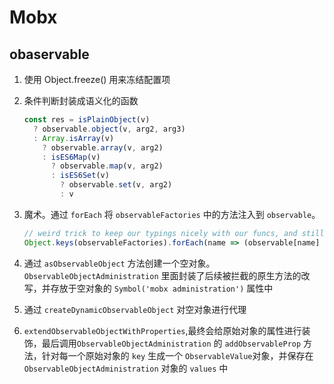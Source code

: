 # Mobx

## obaservable

1. 使用 Object.freeze() 用来冻结配置项
2. 条件判断封装成语义化的函数

    ```js
    const res = isPlainObject(v)
      ? observable.object(v, arg2, arg3)
      : Array.isArray(v)
        ? observable.array(v, arg2)
        : isES6Map(v)
          ? observable.map(v, arg2)
          : isES6Set(v)
            ? observable.set(v, arg2)
            : v
    ```

3. 魔术。通过 `forEach` 将 `observableFactories` 中的方法注入到 `observable`。

    ```js
    // weird trick to keep our typings nicely with our funcs, and still extend the observable function
    Object.keys(observableFactories).forEach(name => (observable[name] = observableFactories[name]))
    ```

4. 通过 `asObservableObject` 方法创建一个空对象。 `ObservableObjectAdministration` 里面封装了后续被拦截的原生方法的改写，并存放于空对象的 `Symbol('mobx administration')` 属性中
5. 通过 `createDynamicObservableObject` 对空对象进行代理
6. `extendObservableObjectWithProperties`,最终会给原始对象的属性进行装饰，最后调用`ObservableObjectAdministration` 的 `addObservableProp` 方法，针对每一个原始对象的 `key` 生成一个 `ObservableValue`对象，并保存在 `ObservableObjectAdministration` 对象的 `values` 中